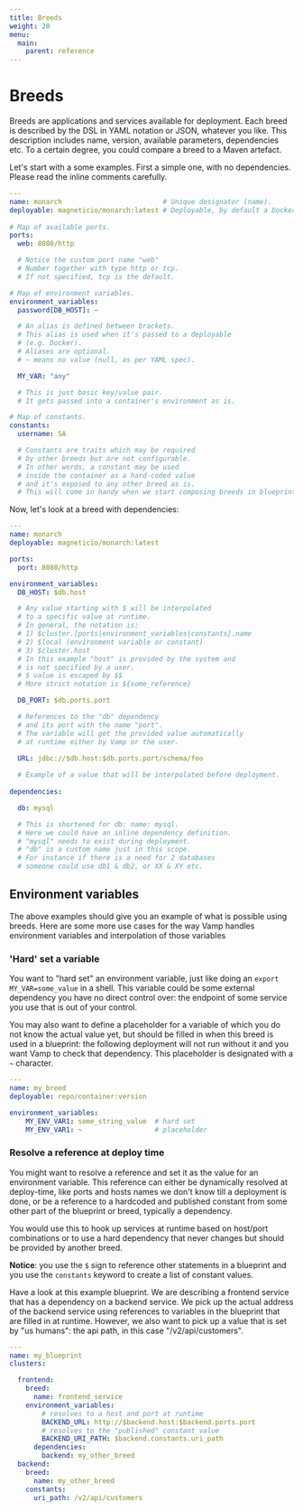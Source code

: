 ```yaml
---
title: Breeds
weight: 20
menu:
  main:
    parent: reference
---
```

# Breeds

Breeds are applications and services available for deployment. Each breed is described by the DSL in YAML notation or JSON, whatever you like. This description includes name, version, available parameters, dependencies etc.
To a certain degree, you could compare a breed to a Maven artefact.

Let's start with a some examples. First a simple one, with no dependencies. Please read the inline comments carefully.

```yaml
---
name: monarch                         # Unique designator (name).
deployable: magneticio/monarch:latest # Deployable, by default a Docker image.
                                      
# Map of available ports.
ports:
  web: 8080/http    

  # Notice the custom port name "web"
  # Number together with type http or tcp. 
  # If not specified, tcp is the default.

# Map of environment variables.
environment_variables:
  password[DB_HOST]: ~  

  # An alias is defined between brackets.
  # This alias is used when it's passed to a deployable  
  # (e.g. Docker).
  # Aliases are optional.
  # ~ means no value (null, as per YAML spec).

  MY_VAR: "any"         

  # This is just basic key/value pair. 
  # It gets passed into a container's environment as is.

# Map of constants.
constants:
  username: SA          

  # Constants are traits which may be required
  # by other breeds but are not configurable.
  # In other words, a constant may be used
  # inside the container as a hard-coded value 
  # and it's exposed to any other breed as is.
  # This will come in handy when we start composing breeds in blueprints.

```

Now, let's look at a breed with dependencies:

```yaml
---
name: monarch
deployable: magneticio/monarch:latest

ports:
  port: 8080/http

environment_variables:
  DB_HOST: $db.host 

  # Any value starting with $ will be interpolated  
  # to a specific value at runtime. 
  # In general, the notation is:
  # 1) $cluster.[ports|environment_variables|constants].name
  # 2) $local (environment variable or constant)
  # 3) $cluster.host
  # In this example "host" is provided by the system and 
  # is not specified by a user.
  # $ value is escaped by $$
  # More strict notation is ${some_reference}

  DB_PORT: $db.ports.port 

  # References to the "db" dependency 
  # and its port with the name "port". 
  # The variable will get the provided value automatically 
  # at runtime either by Vamp or the user.

  URL: jdbc://$db.host:$db.ports.port/schema/foo
    
  # Example of a value that will be interpolated before deployment.
      
dependencies:

  db: mysql 

  # This is shortened for db: name: mysql. 
  # Here we could have an inline dependency definition. 
  # "mysql" needs to exist during deployment. 
  # "db" is a custom name just in this scope. 
  # For instance if there is a need for 2 databases 
  # someone could use db1 & db2, or XX & XY etc.
```

## Environment variables

The above examples should give you an example of what is possible using breeds. Here are some more use cases for the way Vamp handles environment variables and interpolation of those variables

### 'Hard' set a variable

You want to "hard set" an environment variable, just like doing an `export MY_VAR=some_value` in a shell. This  variable could be some external dependency you have no direct control over: the endpoint of some service you use that is out of your control. 

You may also want to define a placeholder for a variable of which you do not know the actual value yet, but should be filled in when this breed is used in a blueprint: the following deployment will not run without it and you want Vamp to check that dependency. This placeholder is designated with a `~` character.

```yaml
---
name: my_breed
deployable: repo/container:version

environment_variables:
    MY_ENV_VAR1: some_string_value  # hard set
    MY_ENV_VAR1: ~                  # placeholder
```

### Resolve a reference at deploy time

You might want to resolve a reference and set it as the value for an environment variable. This reference can either be dynamically resolved at deploy-time, like ports and hosts names we don't know till a deployment is done, or be a reference to a hardcoded and published constant from some other part of the blueprint or breed, typically a dependency.

You would use this to hook up services at runtime based on host/port combinations or to use a hard dependency that never changes but should be provided by another breed. 

**Notice**: you use the `$` sign to reference other statements in a blueprint and you use the `constants` keyword
to create a list of constant values.

Have a look at this example blueprint. We are describing a frontend service that has a dependency on a backend service. We pick up the actual address of the backend service using references to variables in the blueprint that are filled in at runtime. However, we also want to pick up a value that is set by "us humans": the api path, in this case "/v2/api/customers".

```yaml
---
name: my_blueprint
clusters:

  frontend:
    breed:
      name: frontend_service
    environment_variables:
        # resolves to a host and port at runtime
        BACKEND_URL: http://$backend.host:$backend.ports.port
        # resolves to the "published" constant value
        BACKEND_URI_PATH: $backend.constants.uri_path        
      dependencies:
        backend: my_other_breed
  backend:
    breed:
      name: my_other_breed
    constants:
      uri_path: /v2/api/customers   
```